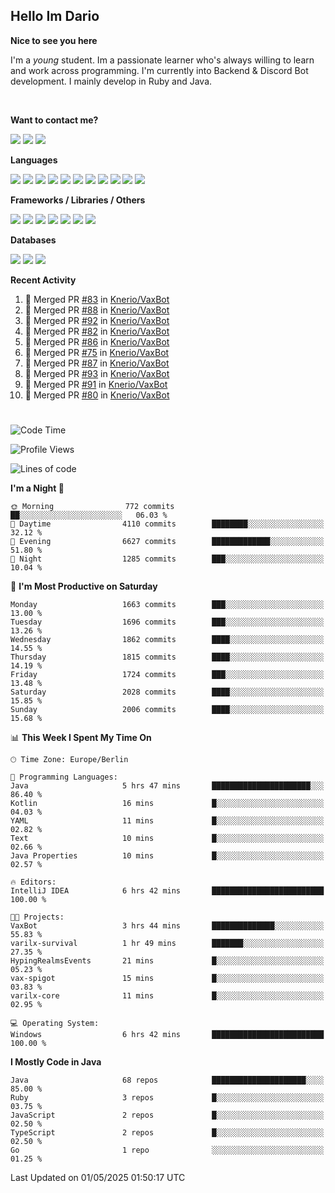<h2>Hello Im Dario</h2>

**Nice to see you here**

I'm a *young* student. Im a passionate learner who's always willing to learn and work across
programming. I'm currently into Backend & Discord Bot development. I mainly develop in Ruby and Java.

<br/>

**Want to contact me?**

<a href="https://github.com/knerio"><img src="https://img.shields.io/badge/-Github-blue?style=for-the-badge&logo=github&logoColor=white"/></a> <a href="https://discord.com/users/639416958923702292"><img src="https://img.shields.io/badge/-knerio-blue?style=for-the-badge&logo=discord&logoColor=white"/></a> <a href="https://twitch.tv/dopalos_"><img src="https://img.shields.io/badge/-twitch-blue?style=for-the-badge&logo=twitch&logoColor=white"/></a>

**Languages**

<img src="https://img.shields.io/badge/-Java-blue?style=for-the-badge&logo=java&logoColor=white"/> <img src="https://img.shields.io/badge/-Ruby-blue?style=for-the-badge&logo=Ruby&logoColor=white"/> <img src="https://img.shields.io/badge/-Git-blue?style=for-the-badge&logo=Git&logoColor=white"/> <img src="https://img.shields.io/badge/-HTML-blue?style=for-the-badge&logo=html5&logoColor=white"/> <img src="https://img.shields.io/badge/-CSS-blue?style=for-the-badge&logo=CSS3&logoColor=white"/> <img src="https://img.shields.io/badge/-Javascript-blue?style=for-the-badge&logo=javascript&logoColor=white"/> <img src="https://img.shields.io/badge/-Typescript-blue?style=for-the-badge&logo=TypeScript&logoColor=white"/> <img src="https://img.shields.io/badge/-Kotlin-blue?style=for-the-badge&logo=kotlin&logoColor=white"/> <img src="https://img.shields.io/badge/-SQL-blue?style=for-the-badge&logo=MYSQL&logoColor=white"/> <img src="https://img.shields.io/badge/-Markdown-blue?style=for-the-badge&logo=Markdown&logoColor=white"/> <img src="https://img.shields.io/badge/-JSON-blue?style=for-the-badge&logo=JSON&logoColor=white"/>
<br/>

 **Frameworks / Libraries / Others**

<img src="https://img.shields.io/badge/-Ruby_On_Rails-blue?style=for-the-badge&logo=ruby-on-rails&logoColor=white"/> <img src="https://img.shields.io/badge/-JDA-blue?style=for-the-badge&logo=JDA&logoColor=white"/> <img src="https://img.shields.io/badge/-Bootstrap-blue?style=for-the-badge&logo=Bootstrap&logoColor=white"/> <img src="https://img.shields.io/badge/-Node.JS-blue?style=for-the-badge&logo=node.js&logoColor=white"/> <img src="https://img.shields.io/badge/-React-blue?style=for-the-badge&logo=React&logoColor=white"/> <img src="https://img.shields.io/badge/-Express-blue?style=for-the-badge&logo=Express&logoColor=white"/> <img src="https://img.shields.io/badge/-Next.Js-blue?style=for-the-badge&logo=Next.Js&logoColor=white"/>

**Databases**

<img src="https://img.shields.io/badge/-MongoDB-blue?style=for-the-badge&logo=mongodb&logoColor=white"/> <img src="https://img.shields.io/badge/-MariaDB-blue?style=for-the-badge&logo=MariaDB&logoColor=white"/>
<img src="https://img.shields.io/badge/-PostgreSQL-blue?style=for-the-badge&logo=PostgreSQl&logoColor=white"/>

**Recent Activity**

<!--RECENT_ACTIVITY:start-->
1. 🎉 Merged PR [#83](https://github.com/Knerio/VaxBot/pull/83) in [Knerio/VaxBot](https://github.com/Knerio/VaxBot)<br>
2. 🎉 Merged PR [#88](https://github.com/Knerio/VaxBot/pull/88) in [Knerio/VaxBot](https://github.com/Knerio/VaxBot)<br>
3. 🎉 Merged PR [#92](https://github.com/Knerio/VaxBot/pull/92) in [Knerio/VaxBot](https://github.com/Knerio/VaxBot)<br>
4. 🎉 Merged PR [#82](https://github.com/Knerio/VaxBot/pull/82) in [Knerio/VaxBot](https://github.com/Knerio/VaxBot)<br>
5. 🎉 Merged PR [#86](https://github.com/Knerio/VaxBot/pull/86) in [Knerio/VaxBot](https://github.com/Knerio/VaxBot)<br>
6. 🎉 Merged PR [#75](https://github.com/Knerio/VaxBot/pull/75) in [Knerio/VaxBot](https://github.com/Knerio/VaxBot)<br>
7. 🎉 Merged PR [#87](https://github.com/Knerio/VaxBot/pull/87) in [Knerio/VaxBot](https://github.com/Knerio/VaxBot)<br>
8. 🎉 Merged PR [#93](https://github.com/Knerio/VaxBot/pull/93) in [Knerio/VaxBot](https://github.com/Knerio/VaxBot)<br>
9. 🎉 Merged PR [#91](https://github.com/Knerio/VaxBot/pull/91) in [Knerio/VaxBot](https://github.com/Knerio/VaxBot)<br>
10. 🎉 Merged PR [#80](https://github.com/Knerio/VaxBot/pull/80) in [Knerio/VaxBot](https://github.com/Knerio/VaxBot)<br>
<!--RECENT_ACTIVITY:end-->
 
#

<!--START_SECTION:waka-->
![Code Time](http://img.shields.io/badge/Code%20Time-1%2C091%20hrs%2041%20mins-blue)

![Profile Views](http://img.shields.io/badge/Profile%20Views-0-blue)

![Lines of code](https://img.shields.io/badge/From%20Hello%20World%20I%27ve%20Written-1.1%20million%20lines%20of%20code-blue)

**I'm a Night 🦉** 

```text
🌞 Morning                772 commits         ██░░░░░░░░░░░░░░░░░░░░░░░   06.03 % 
🌆 Daytime                4110 commits        ████████░░░░░░░░░░░░░░░░░   32.12 % 
🌃 Evening                6627 commits        █████████████░░░░░░░░░░░░   51.80 % 
🌙 Night                  1285 commits        ███░░░░░░░░░░░░░░░░░░░░░░   10.04 % 
```
📅 **I'm Most Productive on Saturday** 

```text
Monday                   1663 commits        ███░░░░░░░░░░░░░░░░░░░░░░   13.00 % 
Tuesday                  1696 commits        ███░░░░░░░░░░░░░░░░░░░░░░   13.26 % 
Wednesday                1862 commits        ████░░░░░░░░░░░░░░░░░░░░░   14.55 % 
Thursday                 1815 commits        ████░░░░░░░░░░░░░░░░░░░░░   14.19 % 
Friday                   1724 commits        ███░░░░░░░░░░░░░░░░░░░░░░   13.48 % 
Saturday                 2028 commits        ████░░░░░░░░░░░░░░░░░░░░░   15.85 % 
Sunday                   2006 commits        ████░░░░░░░░░░░░░░░░░░░░░   15.68 % 
```


📊 **This Week I Spent My Time On** 

```text
🕑︎ Time Zone: Europe/Berlin

💬 Programming Languages: 
Java                     5 hrs 47 mins       ██████████████████████░░░   86.40 % 
Kotlin                   16 mins             █░░░░░░░░░░░░░░░░░░░░░░░░   04.03 % 
YAML                     11 mins             █░░░░░░░░░░░░░░░░░░░░░░░░   02.82 % 
Text                     10 mins             █░░░░░░░░░░░░░░░░░░░░░░░░   02.66 % 
Java Properties          10 mins             █░░░░░░░░░░░░░░░░░░░░░░░░   02.57 % 

🔥 Editors: 
IntelliJ IDEA            6 hrs 42 mins       █████████████████████████   100.00 % 

🐱‍💻 Projects: 
VaxBot                   3 hrs 44 mins       ██████████████░░░░░░░░░░░   55.83 % 
varilx-survival          1 hr 49 mins        ███████░░░░░░░░░░░░░░░░░░   27.35 % 
HypingRealmsEvents       21 mins             █░░░░░░░░░░░░░░░░░░░░░░░░   05.23 % 
vax-spigot               15 mins             █░░░░░░░░░░░░░░░░░░░░░░░░   03.83 % 
varilx-core              11 mins             █░░░░░░░░░░░░░░░░░░░░░░░░   02.95 % 

💻 Operating System: 
Windows                  6 hrs 42 mins       █████████████████████████   100.00 % 
```

**I Mostly Code in Java** 

```text
Java                     68 repos            █████████████████████░░░░   85.00 % 
Ruby                     3 repos             █░░░░░░░░░░░░░░░░░░░░░░░░   03.75 % 
JavaScript               2 repos             █░░░░░░░░░░░░░░░░░░░░░░░░   02.50 % 
TypeScript               2 repos             █░░░░░░░░░░░░░░░░░░░░░░░░   02.50 % 
Go                       1 repo              ░░░░░░░░░░░░░░░░░░░░░░░░░   01.25 % 
```




 Last Updated on 01/05/2025 01:50:17 UTC
<!--END_SECTION:waka-->

